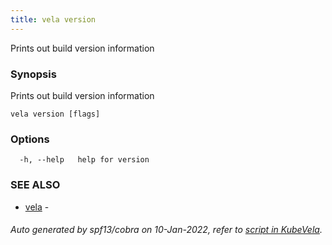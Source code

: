 ```yaml
---
title: vela version
---
```


Prints out build version information

### Synopsis

Prints out build version information

```
vela version [flags]
```

### Options

```
  -h, --help   help for version
```

### SEE ALSO

* [vela](vela)	 - 

###### Auto generated by spf13/cobra on 10-Jan-2022, refer to [script in KubeVela](https://github.com/oam-dev/kubevela/tree/master/hack/docgen).
